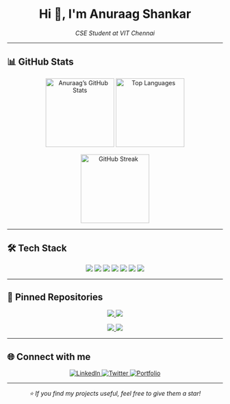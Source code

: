 <!-- HEADER -->
<h1 align="center">Hi 👋, I'm Anuraag Shankar</h1>
<p align="center">
  <em>CSE Student at VIT Chennai</em>
</p>

---

## 📊 GitHub Stats  

<p align="center">
  <img src="https://github-readme-stats.vercel.app/api?username=anuraaggg&show_icons=true&theme=tokyonight" height="160" alt="Anuraag’s GitHub Stats"/>
  <img src="https://github-readme-stats.vercel.app/api/top-langs/?username=anuraaggg&layout=compact&langs_count=8&theme=tokyonight" height="160" alt="Top Languages"/>
</p>

<p align="center">
  <img src="https://streak-stats.demolab.com?user=anuraaggg&theme=tokyonight&hide_border=false" height="160" alt="GitHub Streak"/>
</p>

---

## 🛠️ Tech Stack  

<p align="center">
  <img src="https://img.shields.io/badge/Python-3776AB?style=for-the-badge&logo=python&logoColor=white"/>
  <img src="https://img.shields.io/badge/C-00599C?style=for-the-badge&logo=c&logoColor=white"/>
  <img src="https://img.shields.io/badge/JavaScript-F7DF1E?style=for-the-badge&logo=javascript&logoColor=black"/>
  <img src="https://img.shields.io/badge/HTML5-E34F26?style=for-the-badge&logo=html5&logoColor=white"/>
  <img src="https://img.shields.io/badge/CSS3-1572B6?style=for-the-badge&logo=css3&logoColor=white"/>
  <img src="https://img.shields.io/badge/React-20232A?style=for-the-badge&logo=react&logoColor=61DAFB"/>
  <img src="https://img.shields.io/badge/Node.js-339933?style=for-the-badge&logo=nodedotjs&logoColor=white"/>
</p>

---

## 📌 Pinned Repositories  

<p align="center">
  <a href="https://github.com/anuraaggg/CGPAChecker">
    <img src="https://github-readme-stats.vercel.app/api/pin/?username=anuraaggg&repo=CGPAChecker&theme=tokyonight" />
  </a>
  <a href="https://github.com/anuraaggg/MHConnect">
    <img src="https://github-readme-stats.vercel.app/api/pin/?username=anuraaggg&repo=MHConnect&theme=tokyonight" />
  </a>
</p>

<p align="center">
  <a href="https://github.com/anuraaggg/CyberSecEdu">
    <img src="https://github-readme-stats.vercel.app/api/pin/?username=anuraaggg&repo=CyberSecEdu&theme=tokyonight" />
  </a>
  <a href="https://github.com/anuraaggg/MailPilot">
    <img src="https://github-readme-stats.vercel.app/api/pin/?username=anuraaggg&repo=MailPilot&theme=tokyonight" />
  </a>
</p>

---

## 🌐 Connect with me  

<p align="center">
  <a href="https://www.linkedin.com/in/anuraag-shankar03/">
    <img src="https://img.shields.io/badge/LinkedIn-0A66C2?style=for-the-badge&logo=linkedin&logoColor=white" alt="LinkedIn"/>
  </a>
  <a href="https://x.com/anuraagshankarr">
    <img src="https://img.shields.io/badge/Twitter-000000?style=for-the-badge&logo=X&logoColor=white" alt="Twitter"/>
  </a>
  <a href="https://bit.ly/AnuraagShankar">
    <img src="https://img.shields.io/badge/Portfolio-18181B?style=for-the-badge&logo=google-chrome&logoColor=white" alt="Portfolio"/>
  </a>
</p>

---

<p align="center"><i>⭐ If you find my projects useful, feel free to give them a star!</i></p>

